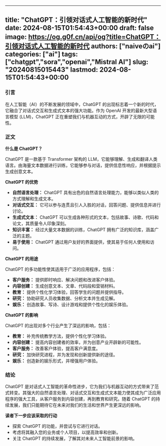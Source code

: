 
---
title: "ChatGPT：引领对话式人工智能的新时代"
date: 2024-08-15T01:54:43+00:00
draft: false
image: https://og.g0f.cn/api/og?title=ChatGPT：引领对话式人工智能的新时代
authors: ["naiveのai"]
categories: ["ai"]
tags: ["chatgpt","sora","openai","Mistral AI"]
slug: "20240815015443"
lastmod: 2024-08-15T01:54:43+00:00
---
### 引言

在人工智能（AI）的不断发展的领域中，ChatGPT 的出现标志着一个新的时代，它融合了对话式交互和生成式文本的强大功能。作为 OpenAI 开发的最新大型语言模型 (LLM)，ChatGPT 正在重塑我们与机器互动的方式，开辟了无限的可能性。

### 正文

**什么是 ChatGPT？**

ChatGPT 是一款基于 Transformer 架构的 LLM，它能够理解、生成和翻译人类语言。由海量文本数据进行训练，它能够参与对话，提供信息性响应，并根据提示生成创意文本。

**ChatGPT 的优势**

* **自然语言处理：** ChatGPT 具有出色的自然语言处理能力，能够以类似人类的方式理解和生成文本。
* **对话式交互：** 它可以参与连贯且引人入胜的对话，回答问题、提供信息并进行讨论。
* **生成式文本：** ChatGPT 可以生成各种形式的文本，包括故事、诗歌、代码和论文，其质量令人印象深刻。
* **知识丰富：** 经过大量文本数据的训练，ChatGPT 拥有广泛的知识库，涵盖广泛的主题。
* **易于使用：** ChatGPT 通过用户友好的界面提供，使其易于任何人使用和访问。

**ChatGPT 的用途**

ChatGPT 的多功能性使其适用于广泛的应用程序，包括：

* **客户服务：** 提供即时响应、解决问题和改进客户体验。
* **内容创建：** 生成创意文本、文章、代码段和营销材料。
* **教育：** 提供个性化学习体验，回答学生的问题并提供指导。
* **研究：** 协助研究人员收集数据、分析文本并生成见解。
* **娱乐：** 创造故事、写诗、设计游戏和提供个性化的娱乐体验。

**ChatGPT 的影响**

ChatGPT 的出现对多个行业产生了深远的影响，包括：

* **教育：** 补充传统教学方法，提供个性化学习体验。
* **内容创建：** 提高内容创建者的效率，并为创意产业开辟新的可能性。
* **客户服务：** 改善客户体验，提高客户满意度。
* **研究：** 加快研究进程，并为发现和创新提供新的途径。
* **娱乐：** 创造新的娱乐形式，并增强用户体验。

### 结论

ChatGPT 是对话式人工智能的革命性进步，它为我们与机器互动的方式带来了范式转变。其强大的自然语言处理、对话式交互和生成式文本能力使其成为广泛应用程序的强大工具，从客户服务到内容创建，再到教育和研究。随着 ChatGPT 的持续发展，我们只能期待它在未来对我们的生活和世界产生更深远的影响。

**读者下一步应该采取的行动**

* 探索 ChatGPT 的功能，并尝试与它进行对话。
* 考虑将其融入您的业务或个人项目，以提高效率和创新。
* 关注 ChatGPT 的持续发展，了解其对未来人工智能前景的影响。